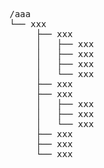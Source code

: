 <pre>
/aaa
└── xxx
     ├── xxx
     │   ├── xxx
     │   ├── xxx
     │   ├── xxx
     │   └── xxx
     ├── xxx
     ├── xxx
     │   ├── xxx
     │   ├── xxx
     │   └── xxx
     ├── xxx
     ├── xxx
     └── xxx
</pre>
